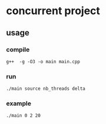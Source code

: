 # concurrent project

## usage 
### compile
```
g++  -g -O3 -o main main.cpp 
```
### run 
```
./main source nb_threads delta 
```
### example 
```
./main 0 2 20
```
